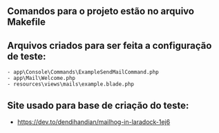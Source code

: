 ## Comandos para o projeto estão no arquivo Makefile

## Arquivos criados para ser feita a configuração de teste:
    - app\Console\Commands\ExampleSendMailCommand.php
    - app\Mail\Welcome.php
    - resources\views\mails\example.blade.php

## Site usado para base de criação do teste:
 - https://dev.to/dendihandian/mailhog-in-laradock-1ej6